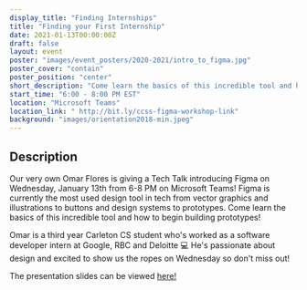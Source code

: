 ```yaml
---
display_title: "Finding Internships"
title: "Finding your First Internship"
date: 2021-01-13T00:00:00Z
draft: false
layout: event
poster: "images/event_posters/2020-2021/intro_to_figma.jpg"
poster_cover: "contain"
poster_position: "center"
short_description: "Come learn the basics of this incredible tool and how to begin building prototypes."
start_time: "6:00 - 8:00 PM EST"
location: "Microsoft Teams"
location_link: " http://bit.ly/ccss-figma-workshop-link"
background: "images/orientation2018-min.jpeg"
---
```


## Description

Our very own Omar Flores is giving a Tech Talk introducing Figma on Wednesday, January 13th from 6-8 PM on Microsoft Teams! Figma is currently the most used design tool in tech from vector graphics and illustrations to buttons and design systems to prototypes. Come learn the basics of this incredible tool and how to begin building prototypes!

Omar is a third year Carleton CS student who's worked as a software developer intern at Google, RBC and Deloitte :computer: He's passionate about design and excited to show us the ropes on Wednesday so don't miss out!

The presentation slides can be viewed [here!](https://www.figma.com/proto/lkkhGZa86ycSeiGRHpP6GI/CCSS-Prototyping-with-Figma-Workshop?node-id=14:16&viewport=256,-934,0.2307327836751938&scaling=contain)
